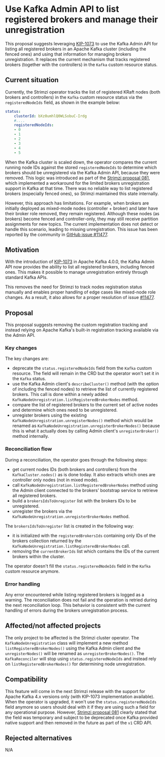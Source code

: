 # Use Kafka Admin API to list registered brokers and manage their unregistration

This proposal suggests leveraging [KIP-1073](https://cwiki.apache.org/confluence/display/KAFKA/KIP-1073:+Return+fenced+brokers+in+DescribeCluster+response) to use the Kafka Admin API for listing all registered brokers in an Apache Kafka cluster (including the fenced ones) and using that information for managing brokers unregistration.
It replaces the current mechanism that tracks registered brokers (together with the controllers) in the `Kafka` custom resource status.

## Current situation

Currently, the Strimzi operator tracks the list of registered KRaft nodes (both brokers and controllers) in the `Kafka` custom resource status via the `registeredNodeIds` field, as shown in the example below:

```yaml
status:
    clusterId: bXz0umhlQ0WLSobuC-Irdg
    #....
    registeredNodeIds:
    - 0
    - 1
    - 2
    - 3
    - 4
    - 5
```

When the Kafka cluster is scaled down, the operator compares the current running node IDs against the stored `registeredNodeIds` to determine which brokers should be unregistered via the Kafka Admin API, because they were removed.
This logic was introduced as part of the [Strimzi proposal 081](https://github.com/strimzi/proposals/blob/main/081-unregistration-of-KRaft-nodes.md), which implemented a workaround for the limited brokers unregistration support in Kafka at that time. There was no reliable way to list registered brokers (especially fenced ones), so Strimzi maintained this state internally.

However, this approach has limitations.
For example, when brokers are initially deployed as mixed-mode nodes (controller + broker) and later have their broker role removed, they remain registered.
Although these nodes (as brokers) become fenced and controller-only, they may still receive partition assignments for new topics.
The current implementation does not detect or handle this scenario, leading to missing unregistration.
This issue has been reported by the community in [GitHub issue #11477](https://github.com/strimzi/strimzi-kafka-operator/issues/11477).

## Motivation

With the introduction of [KIP-1073](https://cwiki.apache.org/confluence/display/KAFKA/KIP-1073%3A+Return+fenced+brokers+in+DescribeCluster+response) in Apache Kafka 4.0.0, the Kafka Admin API now provides the ability to list all registered brokers, including fenced ones.
This makes it possible to manage unregistration entirely through standard Kafka APIs.

This removes the need for Strimzi to track nodes registration status manually and enables proper handling of edge cases like mixed-node role changes.
As a result, it also allows for a proper resolution of issue [#11477](https://github.com/strimzi/strimzi-kafka-operator/issues/11477).

## Proposal

This proposal suggests removing the custom registration tracking and instead relying on Apache Kafka's built-in registration tracking available via the Admin API.

### Key changes

The key changes are:

* deprecate the `status.registeredNodeIds` field from the `Kafka` custom resource. The field will remain in the CRD but the operator won't set it in the `Kafka` status.
* use the Kafka Admin client's `describeCluster()` method (with the option of including the fenced nodes) to retrieve the list of currently registered brokers. This call is done within a newly added `KafkaNodeUnregistration.listRegisteredBrokerNodes` method.
* compare the list of registered brokers to the current set of active nodes and determine which ones need to be unregistered.
* unregister brokers using the existing `KafkaNodeUnregistration.unregisterNodes()` method which would be renamed as `KafkaNodeUnregistration.unregisterBrokerNodes()` because this is what it actually does by calling Admin client's `unregisterBroker()` method internally.

### Reconciliation flow

During a reconciliation, the operator goes through the following steps:

* get current nodes IDs (both brokers and controllers) from the `KafkaCluster.nodes()` as is done today. It also extracts which ones are controller only nodes (not in mixed mode).
* call `KafkaNodeUnregistration.listRegisteredBrokerNodes` method using the Admin client connected to the brokers' bootstrap service to retrieve all registered brokers.
* build a `brokersIdsToUnregister` list with the brokers IDs to be unregistered.
* unregister the brokers via the `KafkaNodeUnregistration.unregisterBrokerNodes` method.

The `brokersIdsToUnregister` list is created in the following way: 

* it is initialized with the `registeredBrokersIds` containing only IDs of the brokers collection returned by the `KafkaNodeUnregistration.listRegisteredBrokerNodes` call.
* removing the `currentBrokerIds` list which contains the IDs of the current brokers within the cluster.

The operator doesn't fill the `status.registeredNodeIds` field in the `Kafka` custom resource anymore.

### Error handling

Any error encountered while listing registered brokers is logged as a warning.
The reconciliation does not fail and the operation is retried during the next reconciliation loop.
This behavior is consistent with the current handling of errors during the brokers unregistration process.

## Affected/not affected projects

The only project to be affected is the Strimzi cluster operator.
The `KafkaNodeUnregistration` class will implement a new method `listRegisteredBrokerNodes()` using the Kafka Admin client and the `unregisterNodes()` will be renamed as `unregisterBrokerNodes()`.
The `KafkaReconciler` will stop using `status.registeredNodeIds` and instead rely on `listRegisteredBrokerNodes()` for determining node unregistration.

## Compatibility

This feature will come in the next Strimzi release with the support for Apache Kafka 4.x versions only (with KIP-1073 implementation available).
When the operator is upgraded, it won't use the `status.registeredNodeIds` field anymore so users should deal with it if they are using such a field for any operational purpose.
However, [Strimzi proposal 081](https://github.com/strimzi/proposals/blob/main/081-unregistration-of-KRaft-nodes.md) clearly stated that the field was temporary and subject to be deprecated once Kafka provided native support and then removed in the future as part of the `v1` CRD API.

## Rejected alternatives

N/A
